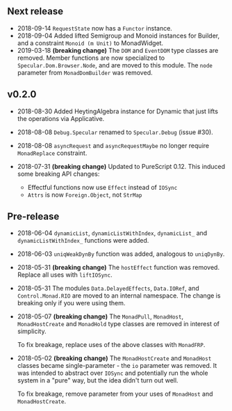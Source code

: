 ## Next release

- 2018-09-14 `RequestState` now has a `Functor` instance.
- 2018-09-04 Added lifted Semigroup and Monoid instances for Builder, and a constraint `Monoid (m Unit)` to MonadWidget.
- 2019-03-18  **(breaking change)** The `DOM` and `EventDOM` type classes are
  removed. Member functions are now specialized to `Specular.Dom.Browser.Node`,
  and are moved to this module. The `node` parameter from `MonadDomBuilder` was
  removed.

## v0.2.0

- 2018-08-30 Added HeytingAlgebra instance for Dynamic that just lifts the operations via Applicative.

- 2018-08-08 `Debug.Specular` renamed to `Specular.Debug` (issue #30).

- 2018-08-08 `asyncRequest` and `asyncRequestMaybe` no longer require `MonadReplace` constraint.

- 2018-07-31 **(breaking change)** Updated to PureScript 0.12. This induced some breaking API changes:
  
   - Effectful functions now use `Effect` instead of `IOSync`
   - `Attrs` is now `Foreign.Object`, not `StrMap`

## Pre-release

- 2018-06-04 `dynamicList`, `dynamicListWithIndex`, `dynamicList_` and
  `dynamicListWithIndex_` functions were added.

- 2018-06-03 `uniqWeakDynBy` function was added, analogous to `uniqDynBy`.

- 2018-05-31 **(breaking change)** The `hostEffect` function was removed.
  Replace all uses with `liftIOSync`.

- 2018-05-31 The modules `Data.DelayedEffects`, `Data.IORef`, and
  `Control.Monad.RIO` are moved to an internal namespace. The change is breaking
  only if you were using them.

- 2018-05-07 **(breaking change)** The `MonadPull`, `MonadHost`,
  `MonadHostCreate` and `MonadHold` type classes are removed in interest of
  simplicity.

  To fix breakage, replace uses of the above classes with `MonadFRP`.

- 2018-05-02 **(breaking change)** The `MonadHostCreate` and `MonadHost` classes
  became single-parameter - the `io` parameter was removed. It was intended to
  abstract over `IOSync` and potentially run the whole system in a "pure" way,
  but the idea didn't turn out well.

  To fix breakage, remove parameter from your uses of `MonadHost` and
  `MonadHostCreate`.
